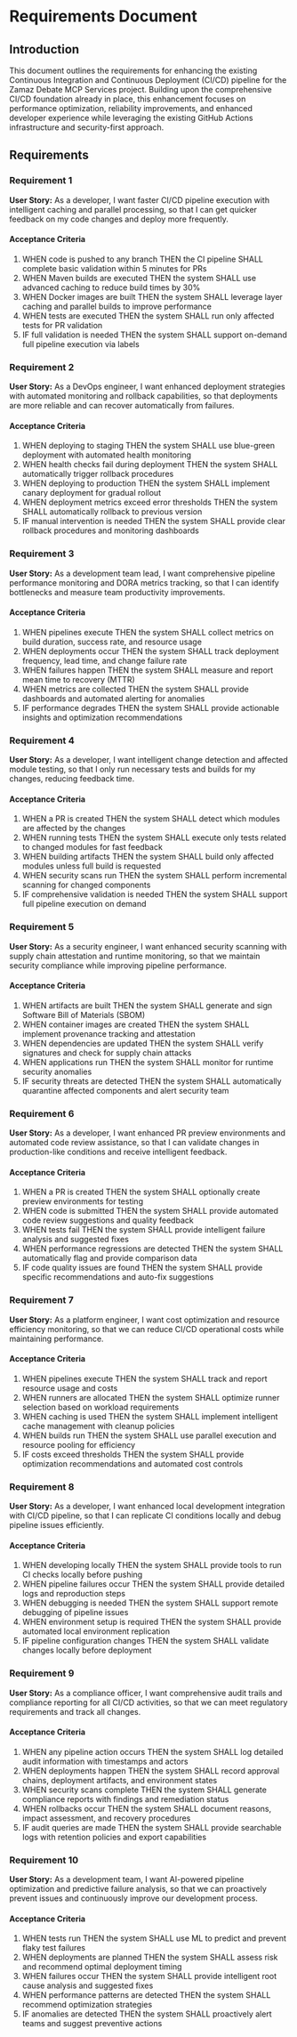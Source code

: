 # Requirements Document

## Introduction

This document outlines the requirements for enhancing the existing Continuous Integration and Continuous Deployment (CI/CD) pipeline for the Zamaz Debate MCP Services project. Building upon the comprehensive CI/CD foundation already in place, this enhancement focuses on performance optimization, reliability improvements, and enhanced developer experience while leveraging the existing GitHub Actions infrastructure and security-first approach.

## Requirements

### Requirement 1

**User Story:** As a developer, I want faster CI/CD pipeline execution with intelligent caching and parallel processing, so that I can get quicker feedback on my code changes and deploy more frequently.

#### Acceptance Criteria

1. WHEN code is pushed to any branch THEN the CI pipeline SHALL complete basic validation within 5 minutes for PRs
2. WHEN Maven builds are executed THEN the system SHALL use advanced caching to reduce build times by 30%
3. WHEN Docker images are built THEN the system SHALL leverage layer caching and parallel builds to improve performance
4. WHEN tests are executed THEN the system SHALL run only affected tests for PR validation
5. IF full validation is needed THEN the system SHALL support on-demand full pipeline execution via labels

### Requirement 2

**User Story:** As a DevOps engineer, I want enhanced deployment strategies with automated monitoring and rollback capabilities, so that deployments are more reliable and can recover automatically from failures.

#### Acceptance Criteria

1. WHEN deploying to staging THEN the system SHALL use blue-green deployment with automated health monitoring
2. WHEN health checks fail during deployment THEN the system SHALL automatically trigger rollback procedures
3. WHEN deploying to production THEN the system SHALL implement canary deployment for gradual rollout
4. WHEN deployment metrics exceed error thresholds THEN the system SHALL automatically rollback to previous version
5. IF manual intervention is needed THEN the system SHALL provide clear rollback procedures and monitoring dashboards

### Requirement 3

**User Story:** As a development team lead, I want comprehensive pipeline performance monitoring and DORA metrics tracking, so that I can identify bottlenecks and measure team productivity improvements.

#### Acceptance Criteria

1. WHEN pipelines execute THEN the system SHALL collect metrics on build duration, success rate, and resource usage
2. WHEN deployments occur THEN the system SHALL track deployment frequency, lead time, and change failure rate
3. WHEN failures happen THEN the system SHALL measure and report mean time to recovery (MTTR)
4. WHEN metrics are collected THEN the system SHALL provide dashboards and automated alerting for anomalies
5. IF performance degrades THEN the system SHALL provide actionable insights and optimization recommendations

### Requirement 4

**User Story:** As a developer, I want intelligent change detection and affected module testing, so that I only run necessary tests and builds for my changes, reducing feedback time.

#### Acceptance Criteria

1. WHEN a PR is created THEN the system SHALL detect which modules are affected by the changes
2. WHEN running tests THEN the system SHALL execute only tests related to changed modules for fast feedback
3. WHEN building artifacts THEN the system SHALL build only affected modules unless full build is requested
4. WHEN security scans run THEN the system SHALL perform incremental scanning for changed components
5. IF comprehensive validation is needed THEN the system SHALL support full pipeline execution on demand

### Requirement 5

**User Story:** As a security engineer, I want enhanced security scanning with supply chain attestation and runtime monitoring, so that we maintain security compliance while improving pipeline performance.

#### Acceptance Criteria

1. WHEN artifacts are built THEN the system SHALL generate and sign Software Bill of Materials (SBOM)
2. WHEN container images are created THEN the system SHALL implement provenance tracking and attestation
3. WHEN dependencies are updated THEN the system SHALL verify signatures and check for supply chain attacks
4. WHEN applications run THEN the system SHALL monitor for runtime security anomalies
5. IF security threats are detected THEN the system SHALL automatically quarantine affected components and alert security team

### Requirement 6

**User Story:** As a developer, I want enhanced PR preview environments and automated code review assistance, so that I can validate changes in production-like conditions and receive intelligent feedback.

#### Acceptance Criteria

1. WHEN a PR is created THEN the system SHALL optionally create preview environments for testing
2. WHEN code is submitted THEN the system SHALL provide automated code review suggestions and quality feedback
3. WHEN tests fail THEN the system SHALL provide intelligent failure analysis and suggested fixes
4. WHEN performance regressions are detected THEN the system SHALL automatically flag and provide comparison data
5. IF code quality issues are found THEN the system SHALL provide specific recommendations and auto-fix suggestions

### Requirement 7

**User Story:** As a platform engineer, I want cost optimization and resource efficiency monitoring, so that we can reduce CI/CD operational costs while maintaining performance.

#### Acceptance Criteria

1. WHEN pipelines execute THEN the system SHALL track and report resource usage and costs
2. WHEN runners are allocated THEN the system SHALL optimize runner selection based on workload requirements
3. WHEN caching is used THEN the system SHALL implement intelligent cache management with cleanup policies
4. WHEN builds run THEN the system SHALL use parallel execution and resource pooling for efficiency
5. IF costs exceed thresholds THEN the system SHALL provide optimization recommendations and automated cost controls

### Requirement 8

**User Story:** As a developer, I want enhanced local development integration with CI/CD pipeline, so that I can replicate CI conditions locally and debug pipeline issues efficiently.

#### Acceptance Criteria

1. WHEN developing locally THEN the system SHALL provide tools to run CI checks locally before pushing
2. WHEN pipeline failures occur THEN the system SHALL provide detailed logs and reproduction steps
3. WHEN debugging is needed THEN the system SHALL support remote debugging of pipeline issues
4. WHEN environment setup is required THEN the system SHALL provide automated local environment replication
5. IF pipeline configuration changes THEN the system SHALL validate changes locally before deployment

### Requirement 9

**User Story:** As a compliance officer, I want comprehensive audit trails and compliance reporting for all CI/CD activities, so that we can meet regulatory requirements and track all changes.

#### Acceptance Criteria

1. WHEN any pipeline action occurs THEN the system SHALL log detailed audit information with timestamps and actors
2. WHEN deployments happen THEN the system SHALL record approval chains, deployment artifacts, and environment states
3. WHEN security scans complete THEN the system SHALL generate compliance reports with findings and remediation status
4. WHEN rollbacks occur THEN the system SHALL document reasons, impact assessment, and recovery procedures
5. IF audit queries are made THEN the system SHALL provide searchable logs with retention policies and export capabilities

### Requirement 10

**User Story:** As a development team, I want AI-powered pipeline optimization and predictive failure analysis, so that we can proactively prevent issues and continuously improve our development process.

#### Acceptance Criteria

1. WHEN tests run THEN the system SHALL use ML to predict and prevent flaky test failures
2. WHEN deployments are planned THEN the system SHALL assess risk and recommend optimal deployment timing
3. WHEN failures occur THEN the system SHALL provide intelligent root cause analysis and suggested fixes
4. WHEN performance patterns are detected THEN the system SHALL recommend optimization strategies
5. IF anomalies are detected THEN the system SHALL proactively alert teams and suggest preventive actions